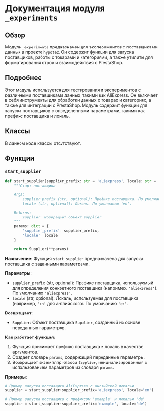 # Документация модуля `_experiments`

## Обзор

Модуль `_experiments` предназначен для экспериментов с поставщиками данных в проекте `hypotez`. Он содержит функции для запуска поставщиков, работы с товарами и категориями, а также утилиты для форматирования строк и взаимодействия с PrestaShop.

## Подробнее

Этот модуль используется для тестирования и экспериментов с различными поставщиками данных, такими как AliExpress. Он включает в себя инструменты для обработки данных о товарах и категориях, а также для интеграции с PrestaShop. Модуль содержит функции для запуска поставщиков с определенными параметрами, такими как префикс поставщика и локаль.

## Классы

В данном коде классы отсутствуют.

## Функции

### `start_supplier`

```python
def start_supplier(supplier_prefix: str = 'aliexpress', locale: str = 'en'):
    """Старт поставщика

    Args:
        supplier_prefix (str, optional): Префикс поставщика. По умолчанию 'aliexpress'.
        locale (str, optional): Локаль. По умолчанию 'en'.

    Returns:
        Supplier: Возвращает объект Supplier.
    """
    params: dict = {
        'supplier_prefix': supplier_prefix,
        'locale': locale
    }
    
    return Supplier(**params)
```

**Назначение**:
Функция `start_supplier` предназначена для запуска поставщика с заданными параметрами.

**Параметры**:
- `supplier_prefix` (str, optional): Префикс поставщика, используемый для определения конкретного поставщика (например, `'aliexpress'`). По умолчанию `'aliexpress'`.
- `locale` (str, optional): Локаль, используемая для поставщика (например, `'en'` для английского). По умолчанию `'en'`.

**Возвращает**:
- `Supplier`: Объект поставщика `Supplier`, созданный на основе переданных параметров.

**Как работает функция**:
1. Функция принимает префикс поставщика и локаль в качестве аргументов.
2. Создает словарь `params`, содержащий переданные параметры.
3. Возвращает экземпляр класса `Supplier`, инициализированный с использованием параметров из словаря `params`.

**Примеры**:

```python
# Пример запуска поставщика AliExpress с английской локалью
supplier = start_supplier(supplier_prefix='aliexpress', locale='en')

# Пример запуска поставщика с префиксом 'example' и локалью 'de'
supplier = start_supplier(supplier_prefix='example', locale='de')